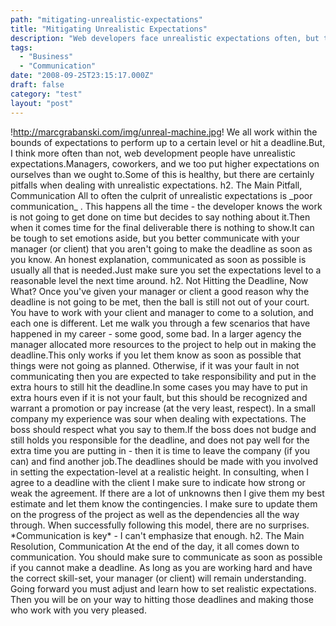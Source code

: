 ```yaml
---
path: "mitigating-unrealistic-expectations"
title: "Mitigating Unrealistic Expectations"
description: "Web developers face unrealistic expectations often, but they can be mitigated with good communication."
tags: 
  - "Business"
  - "Communication"
date: "2008-09-25T23:15:17.000Z"
draft: false
category: "test"
layout: "post"
---
```


!http://marcgrabanski.com/img/unreal-machine.jpg! We all work within the bounds of expectations to perform up to a certain level or hit a deadline.But, I think more often than not, web development people have unrealistic expectations.Managers, coworkers, and we too put higher expectations on ourselves than we ought to.Some of this is healthy, but there are certainly pitfalls when dealing with unrealistic expectations. h2. The Main Pitfall, Communication All to often the culprit of unrealistic expectations is \_poor communication\_ . This happens all the time - the developer knows the work is not going to get done on time but decides to say nothing about it.Then when it comes time for the final deliverable there is nothing to show.It can be tough to set emotions aside, but you better communicate with your manager (or client) that you aren't going to make the deadline as soon as you know. An honest explanation, communicated as soon as possible is usually all that is needed.Just make sure you set the expectations level to a reasonable level the next time around. h2. Not Hitting the Deadline, Now What? Once you've given your manager or client a good reason why the deadline is not going to be met, then the ball is still not out of your court. You have to work with your client and manager to come to a solution, and each one is different. Let me walk you through a few scenarios that have happened in my career - some good, some bad. In a larger agency the manager allocated more resources to the project to help out in making the deadline.This only works if you let them know as soon as possible that things were not going as planned. Otherwise, if it was your fault in not communicating then you are expected to take responsibility and put in the extra hours to still hit the deadline.In some cases you may have to put in extra hours even if it is not your fault, but this should be recognized and warrant a promotion or pay increase (at the very least, respect). In a small company my experience was sour when dealing with expectations. The boss should respect what you say to them.If the boss does not budge and still holds you responsible for the deadline, and does not pay well for the extra time you are putting in - then it is time to leave the company (if you can) and find another job.The deadlines should be made with you involved in setting the expectation-level at a realistic height. In consulting, when I agree to a deadline with the client I make sure to indicate how strong or weak the agreement. If there are a lot of unknowns then I give them my best estimate and let them know the contingencies. I make sure to update them on the progress of the project as well as the dependencies all the way through. When successfully following this model, there are no surprises. \*Communication is key\* - I can't emphasize that enough. h2. The Main Resolution, Communication At the end of the day, it all comes down to communication. You should make sure to communicate as soon as possible if you cannot make a deadline. As long as you are working hard and have the correct skill-set, your manager (or client) will remain understanding. Going forward you must adjust and learn how to set realistic expectations. Then you will be on your way to hitting those deadlines and making those who work with you very pleased.